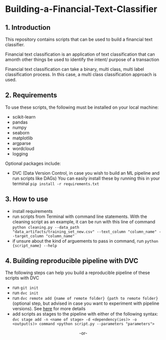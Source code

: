 # Building-a-Financial-Text-Classifier
## 1. Introduction 
This repository contains scripts that can be used to build a financial text classifier. 
<p>Financial text classification is an application of text classification that can amonth other things be used to identify the intent/ purpose of a transaction<br>
<p>Financial text classification can take a binary, multi class, multi label classification process. In this case, a multi class classification approach is used.<br>
 
 
## 2. Requirements
To use these scripts, the following must be installed on your local machine:
 * scikit-learn
 * pandas
 * numpy
 * seaborn
 * matplotlib
 * argparse
 * wordcloud
 * logging

 Optional packages include:
 * DVC (Data Version Control, in case you wish to build an ML pipeline and run scripts like DAGs)
 You can easily install these by running this in your terminal ```pip install -r requirements.txt```
 
 
 ## 3. How to use
 * install requirements
 * run scripts from Terminal with command line statements. With the cleaning script as an example, it can be run with this line of command 
 ```python cleaning.py --data_path "data_artifacts/training_set_new.csv" --text_column "column_name" --target_column "column_name"```
 * if unsure about the kind of arguements to pass in command, run ```python {script_name} --help```

 
 ## 4. Building reproducible pipeline with DVC 
 The following steps can help you build a reproducible pipeline of these scripts with DVC 
 * run ```git init```
 * run ```dvc init```
 * run ```dvc remote add {name of remote folder} {path to remote folder}``` (optional step, but advised in case you want to experiment with pipeline versions). See [here](https://dvc.org/doc/command-reference/remote#:~:text=What%20is%20a%20%22local%20remote,for%20DVC%20projectsDVC%20projects.) for more details
 * add scripts as stages to the pipeline with either of the following syntax: 
 ```dvc stage add -n <name of stage> -d <dependency(ies)> -o <output(s)> command <python script.py --parameters "parameters">```
 <center> -or- </center>
 
